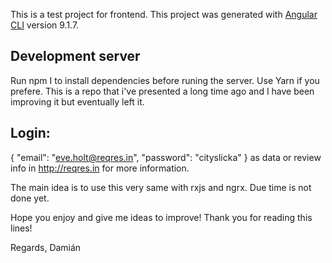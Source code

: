 
This is a test project for frontend. 
This project was generated with [Angular CLI](https://github.com/angular/angular-cli) version 9.1.7.

## Development server

Run npm I to install dependencies before runing the server.
Use Yarn if you prefere.
This is a repo that i've presented a long time ago and I have been improving it but eventually left it.


## Login:  
{
    "email": "eve.holt@reqres.in",
    "password": "cityslicka"
} as data or review info in http://reqres.in for more information.



The main idea is to use this very same with rxjs and ngrx. Due time is not done yet. 

Hope you enjoy and give me ideas to improve!
Thank you for reading this lines!

Regards, 
Damián 
